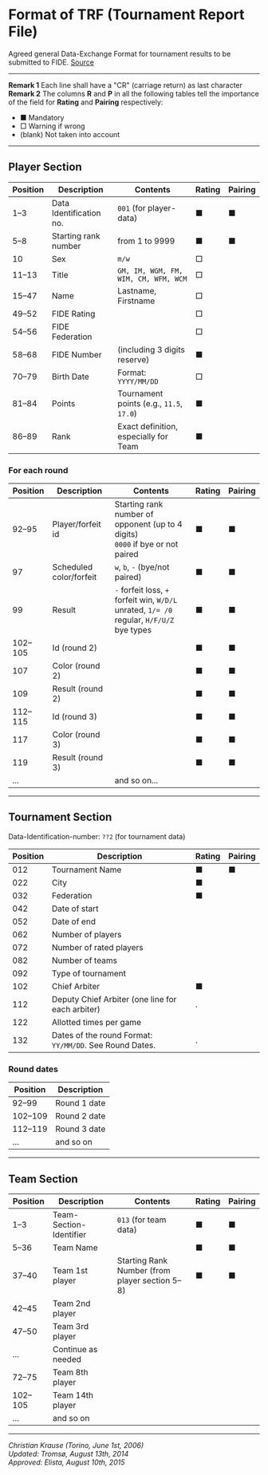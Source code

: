 # Format of TRF (Tournament Report File)

Agreed general Data-Exchange Format for tournament results to be submitted to FIDE.
[Source](https://www.fide.com/FIDE/handbook/C04Annex2_TRF16.pdf)

---

**Remark 1** Each line shall have a "CR" (carriage return) as last character  
**Remark 2** The columns **R** and **P** in all the following tables tell the importance of the field for **Rating** and **Pairing** respectively:

- ■ Mandatory
- □ Warning if wrong
- (blank) Not taken into account

---

## Player Section

| Position | Description             | Contents                                 | Rating | Pairing |
|----------|-------------------------|------------------------------------------|--------|---------|
| 1–3      | Data Identification no. | `001` (for player-data)                  | ■      | ■       |
| 5–8      | Starting rank number    | from 1 to 9999                           | ■      | ■       |
| 10       | Sex                     | `m/w`                                    | □      |         |
| 11–13    | Title                   | `GM, IM, WGM, FM, WIM, CM, WFM, WCM`     | □      |         |
| 15–47    | Name                    | Lastname, Firstname                      | □      |         |
| 49–52    | FIDE Rating             |                                          | □      |         |
| 54–56    | FIDE Federation         |                                          | □      |         |
| 58–68    | FIDE Number             | (including 3 digits reserve)             | ■      |         |
| 70–79    | Birth Date              | Format: `YYYY/MM/DD`                     | □      |         |
| 81–84    | Points                  | Tournament points (e.g., `11.5`, `17.0`) | ■      |         |
| 86–89    | Rank                    | Exact definition, especially for Team    | ■      |         |

### For each round

| Position | Description             | Contents                                                                                  | Rating | Pairing |
|----------|-------------------------|-------------------------------------------------------------------------------------------|--------|---------|
| 92–95    | Player/forfeit id       | Starting rank number of opponent (up to 4 digits) <br> `0000` if bye or not paired        | ■      | ■       |
| 97       | Scheduled color/forfeit | `w`, `b`, `-` (bye/not paired)                                                            | ■      | ■       |
| 99       | Result                  | `-` forfeit loss, `+` forfeit win, `W/D/L` unrated, `1/= /0` regular, `H/F/U/Z` bye types | ■      | ■       |
| 102–105  | Id (round 2)            |                                                                                           | ■      | ■       |
| 107      | Color (round 2)         |                                                                                           | ■      | ■       |
| 109      | Result (round 2)        |                                                                                           | ■      | ■       |
| 112–115  | Id (round 3)            |                                                                                           | ■      | ■       |
| 117      | Color (round 3)         |                                                                                           | ■      | ■       |
| 119      | Result (round 3)        |                                                                                           | ■      | ■       |
| ...      |                         | and so on...                                                                              |        |         |

---

## Tournament Section

Data-Identification-number: `??2` (for tournament data)

| Position | Description                                             | Rating | Pairing |
|----------|---------------------------------------------------------|--------|---------|
| 012      | Tournament Name                                         | ■      | ■       |
| 022      | City                                                    | ■      |         |
| 032      | Federation                                              | ■      |         |
| 042      | Date of start                                           |        |         |
| 052      | Date of end                                             |        |         |
| 062      | Number of players                                       |        |         |
| 072      | Number of rated players                                 |        |         |
| 082      | Number of teams                                         |        |         |
| 092      | Type of tournament                                      |        |         |
| 102      | Chief Arbiter                                           | ■      |         |
| 112      | Deputy Chief Arbiter (one line for each arbiter)        | .      |         |
| 122      | Allotted times per game                                 |        |         |
| 132      | Dates of the round Format: `YY/MM/DD`. See Round Dates. | .      |         |

### Round dates

| Position   | Description   |
|------------|---------------|
| 92–99      | Round 1 date  |
| 102–109    | Round 2 date  |
| 112–119    | Round 3 date  |
| …          | and so on     |

---

## Team Section

| Position | Description             | Contents                                       | Rating | Pairing |
|----------|-------------------------|------------------------------------------------|--------|---------|
| 1–3      | Team-Section-Identifier | `013` (for team data)                          | ■      | ■       |
| 5–36     | Team Name               |                                                | ■      | ■       |
| 37–40    | Team 1st player         | Starting Rank Number (from player section 5–8) | ■      | ■       |
| 42–45    | Team 2nd player         |                                                |        |         |
| 47–50    | Team 3rd player         |                                                |        |         |
| …        | Continue as needed      |                                                |        |         |
| 72–75    | Team 8th player         |                                                |        |         |
| 102–105  | Team 14th player        |                                                |        |         |
| …        | and so on               |                                                |        |         |

---

*Christian Krause (Torino, June 1st, 2006)*  
*Updated: Tromsø, August 13th, 2014*  
*Approved: Elista, August 10th, 2015*
